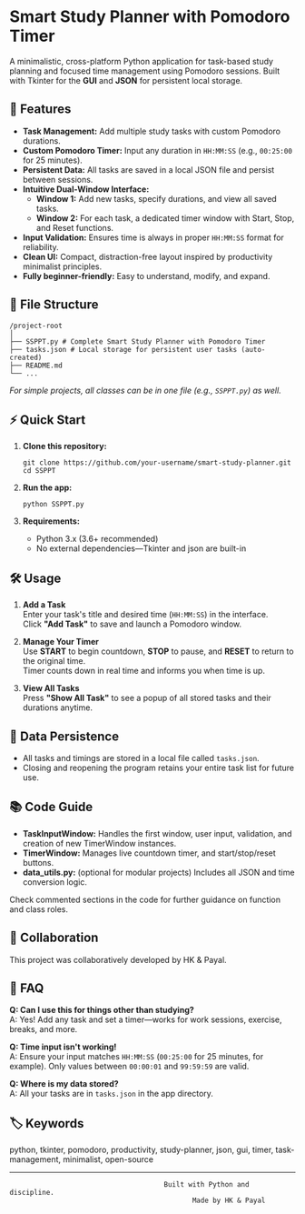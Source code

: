 # Smart Study Planner with Pomodoro Timer

A minimalistic, cross-platform Python application for task-based study planning and focused time management using Pomodoro sessions. Built with Tkinter for the **GUI** and **JSON** for persistent local storage.

## 🚀 Features

- **Task Management:** Add multiple study tasks with custom Pomodoro durations.
- **Custom Pomodoro Timer:** Input any duration in `HH:MM:SS` (e.g., `00:25:00` for 25 minutes).
- **Persistent Data:** All tasks are saved in a local JSON file and persist between sessions.
- **Intuitive Dual-Window Interface:**
  - **Window 1:** Add new tasks, specify durations, and view all saved tasks.
  - **Window 2:** For each task, a dedicated timer window with Start, Stop, and Reset functions.
- **Input Validation:** Ensures time is always in proper `HH:MM:SS` format for reliability.
- **Clean UI:** Compact, distraction-free layout inspired by productivity minimalist principles.
- **Fully beginner-friendly:** Easy to understand, modify, and expand.

## 📂 File Structure
```
/project-root
│
├── SSPPT.py # Complete Smart Study Planner with Pomodoro Timer
├── tasks.json # Local storage for persistent user tasks (auto-created)
├── README.md
└── ...
```

_For simple projects, all classes can be in one file (e.g., `SSPPT.py`) as well._

## ⚡ Quick Start

1. **Clone this repository:**
    ```
    git clone https://github.com/your-username/smart-study-planner.git
    cd SSPPT
    ```

2. **Run the app:**
    ```
    python SSPPT.py
    ```

3. **Requirements:**
    - Python 3.x (3.6+ recommended)
    - No external dependencies—Tkinter and json are built-in

## 🛠️ Usage

1. **Add a Task**  
   Enter your task's title and desired time (`HH:MM:SS`) in the interface.  
   Click **"Add Task"** to save and launch a Pomodoro window.

2. **Manage Your Timer**  
   Use **START** to begin countdown, **STOP** to pause, and **RESET** to return to the original time.  
   Timer counts down in real time and informs you when time is up.

3. **View All Tasks**  
   Press **"Show All Task"** to see a popup of all stored tasks and their durations anytime.

## 💾 Data Persistence

- All tasks and timings are stored in a local file called `tasks.json`.
- Closing and reopening the program retains your entire task list for future use.

## 📚 Code Guide

- **TaskInputWindow:** Handles the first window, user input, validation, and creation of new TimerWindow instances.
- **TimerWindow:** Manages live countdown timer, and start/stop/reset buttons.
- **data_utils.py:** (optional for modular projects) Includes all JSON and time conversion logic.

Check commented sections in the code for further guidance on function and class roles.

## 👥 Collaboration

This project was collaboratively developed by HK & Payal.  

## 🤔 FAQ

**Q: Can I use this for things other than studying?**  
A: Yes! Add any task and set a timer—works for work sessions, exercise, breaks, and more.

**Q: Time input isn't working!**  
A: Ensure your input matches `HH:MM:SS` (`00:25:00` for 25 minutes, for example). Only values between `00:00:01` and `99:59:59` are valid.

**Q: Where is my data stored?**  
A: All your tasks are in `tasks.json` in the app directory.

## 🏷️ Keywords

python, tkinter, pomodoro, productivity, study-planner, json, gui, timer, task-management, minimalist, open-source

---

                                          Built with Python and discipline. 
                                                 Made by HK & Payal

